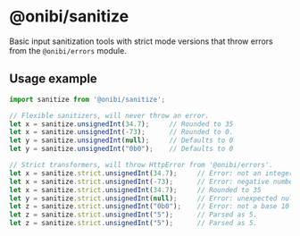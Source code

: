 
# @onibi/sanitize

Basic input sanitization tools with strict mode versions that throw errors from the `@onibi/errors` module.


## Usage example

```ts
import sanitize from '@onibi/sanitize';

// Flexible sanitizers, will never throw an error.
let x = sanitize.unsignedInt(34.7);     // Rounded to 35
let x = sanitize.unsignedInt(-73);      // Rounded to 0.
let y = sanitize.unsignedInt(null);     // Defaults to 0
let y = sanitize.unsignedInt("0b0");    // Defaults to 0

// Strict transformers, will throw HttpError from '@onibi/errors'.
let x = sanitize.strict.unsignedInt(34.7);     // Error: not an integer.
let x = sanitize.strict.unsignedInt(-73);      // Error: negative number.
let x = sanitize.strict.unsignedInt(34.7);     // Rounded to 35
let y = sanitize.strict.unsignedInt(null);     // Error: unexpected null value.
let z = sanitize.strict.unsignedInt("0b0");    // Error: not a base 10 number
let z = sanitize.strict.unsignedInt("5");      // Parsed as 5.
let z = sanitize.strict.unsignedInt("5");      // Parsed as 5.
```
